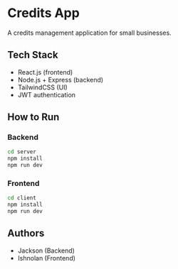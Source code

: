 # Credits App

A credits management application for small businesses.

## Tech Stack

- React.js (frontend)
- Node.js + Express (backend)
- TailwindCSS (UI)
- JWT authentication

## How to Run

### Backend
```bash
cd server
npm install
npm run dev
```

### Frontend
```bash
cd client
npm install
npm run dev
```

## Authors

- Jackson (Backend)
- Ishnolan (Frontend)